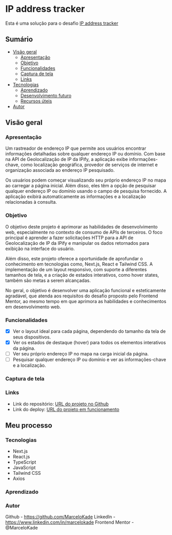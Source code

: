 # IP address tracker

Esta é uma solução para o desafio [IP address tracker](https://www.frontendmentor.io/challenges/ip-address-tracker-I8-0yYAH0)
## Sumário

- [Visão geral](#visão-geral)
  - [Apresentação](#apresentação)
  - [Objetivo](#objetivo)
  - [Funcionalidades](#funcionalidades)
  - [Captura de tela](#captura-de-tela)
  - [Links](#links)
- [Tecnologias](#tecnologias)
  - [Aprendizado](#aprendizado)
  - [Desenvolvimento futuro](#desenvolvimento-futuro)
  - [Recursos úteis](#recursos-úteis)
- [Autor](#autor)

## Visão geral

### Apresentação

Um rastreador de endereço IP que permite aos usuários encontrar informações detalhadas sobre qualquer endereço IP ou domínio. Com base na API de Geolocalização de IP da IPify, a aplicação exibe informações-chave, como localização geográfica, provedor de serviços de internet e organização associada ao endereço IP pesquisado.

Os usuários podem começar visualizando seu próprio endereço IP no mapa ao carregar a página inicial. Além disso, eles têm a opção de pesquisar qualquer endereço IP ou domínio usando o campo de pesquisa fornecido. A aplicação exibirá automaticamente as informações e a localização relacionadas à consulta.

### Objetivo

O objetivo deste projeto é aprimorar as habilidades de desenvolvimento web, especialmente no contexto de consumo de APIs de terceiros. O foco principal é aprender a fazer solicitações HTTP para a API de Geolocalização de IP da IPify e manipular os dados retornados para exibição na interface do usuário.

Além disso, este projeto oferece a oportunidade de aprofundar o conhecimento em tecnologias como, Next.js, React e Tailwind CSS. A implementação de um layout responsivo, com suporte a diferentes tamanhos de tela, e a criação de estados interativos, como hover states, também são metas a serem alcançadas.

No geral, o objetivo é desenvolver uma aplicação funcional e esteticamente agradável, que atenda aos requisitos do desafio proposto pelo Frontend Mentor, ao mesmo tempo em que aprimora as habilidades e conhecimentos em desenvolvimento web.

### Funcionalidades

- [x] Ver o layout ideal para cada página, dependendo do tamanho da tela de seus dispositivos.
- [x] Ver os estados de destaque (hover) para todos os elementos interativos da página.
- [ ] Ver seu próprio endereço IP no mapa na carga inicial da página.
- [ ] Pesquisar qualquer endereço IP ou domínio e ver as informações-chave e a localização.

### Captura de tela

### Links

- Link do repositório: [URL do projeto no Github](https://github.com/MarceloKade/ip-address-tracker)
- Link do deploy: [URL do projeto em funcionamento](https://ip-address-tracker-marcelokade.netlify.app/)

## Meu processo

### Tecnologias

- Next.js
- React.js
- TypeScript
- JavaScript
- Tailwind CSS
- Axios

### Aprendizado

### Autor

Github - https://github.com/MarceloKade
LinkedIn - https://www.linkedin.com/in/marcelokade
Frontend Mentor - @MarceloKade